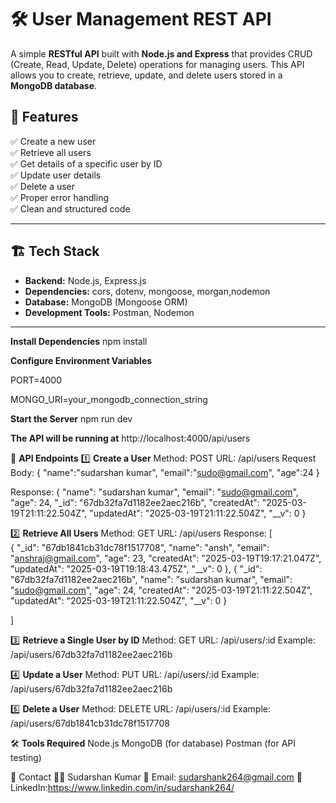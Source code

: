# 🛠️ User Management REST API

A simple **RESTful API** built with **Node.js and Express** that provides CRUD (Create, Read, Update, Delete) operations for managing users. This API allows you to create, retrieve, update, and delete users stored in a **MongoDB database**.

## 🚀 Features

✅ Create a new user  
✅ Retrieve all users  
✅ Get details of a specific user by ID  
✅ Update user details  
✅ Delete a user  
✅ Proper error handling  
✅ Clean and structured code  

---

## 🏗️ Tech Stack

- **Backend:** Node.js, Express.js
- **Dependencies:** cors, dotenv, mongoose, morgan,nodemon
- **Database:** MongoDB (Mongoose ORM)   
- **Development Tools:** Postman, Nodemon  

---

**Install Dependencies**
npm install

**Configure Environment Variables**

PORT=4000

MONGO_URI=your_mongodb_connection_string

**Start the Server**
npm run dev

**The API will be running at**
http://localhost:4000/api/users

📌 **API Endpoints**
1️⃣ **Create a User**
Method: POST
URL: /api/users
Request Body:
{
    "name":"sudarshan kumar",
    "email":"sudo@gmail.com",
    "age":24
}

Response:
{
    "name": "sudarshan kumar",
    "email": "sudo@gmail.com",
    "age": 24,
    "_id": "67db32fa7d1182ee2aec216b",
    "createdAt": "2025-03-19T21:11:22.504Z",
    "updatedAt": "2025-03-19T21:11:22.504Z",
    "__v": 0
}

2️⃣ **Retrieve All Users**
Method: GET
URL: /api/users
Response:
[  
   {
      "_id": "67db1841cb31dc78f1517708",
        "name": "ansh",
        "email": "anshraj@gmail.com",
        "age": 23,
        "createdAt": "2025-03-19T19:17:21.047Z",
        "updatedAt": "2025-03-19T19:18:43.475Z",
        "__v": 0
    },
    { 
        "_id": "67db32fa7d1182ee2aec216b",
        "name": "sudarshan kumar",
        "email": "sudo@gmail.com",
        "age": 24,
        "createdAt": "2025-03-19T21:11:22.504Z",
        "updatedAt": "2025-03-19T21:11:22.504Z",
        "__v": 0
    }

]

3️⃣ **Retrieve a Single User by ID**
Method: GET
URL: /api/users/:id
Example: /api/users/67db32fa7d1182ee2aec216b

4️⃣ **Update a User**
Method: PUT
URL: /api/users/:id
Example: /api/users/67db32fa7d1182ee2aec216b

5️⃣ **Delete a User**
Method: DELETE
URL: /api/users/:id
Example: /api/users/67db1841cb31dc78f1517708

🛠️ **Tools Required**
Node.js 
MongoDB (for database)
Postman (for API testing)

📧 Contact
👨‍💻 Sudarshan Kumar
📧 Email: sudarshank264@gmail.com
🔗 LinkedIn:https://www.linkedin.com/in/sudarshank264/







